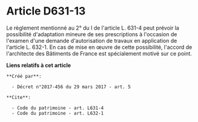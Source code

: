 # Article D631-13

Le règlement mentionné au 2° du I de l'article L. 631-4 peut prévoir la possibilité d'adaptation mineure de ses prescriptions
à l'occasion de l'examen d'une demande d'autorisation de travaux en application de l'article L. 632-1. En cas de mise en
œuvre de cette possibilité, l'accord de l'architecte des Bâtiments de France est spécialement motivé sur ce point.

**Liens relatifs à cet article**

	**Créé par**:

	  - Décret n°2017-456 du 29 mars 2017 - art. 5

	**Cite**:

	  - Code du patrimoine - art. L631-4
	  - Code du patrimoine - art. L632-1
